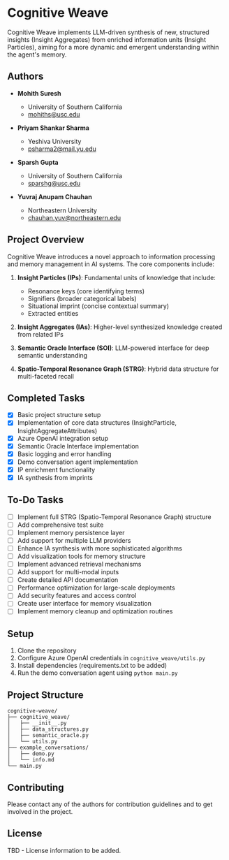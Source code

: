 # Cognitive Weave

Cognitive Weave implements LLM-driven synthesis of new, structured insights (Insight Aggregates) from enriched information units (Insight Particles), aiming for a more dynamic and emergent understanding within the agent's memory.

## Authors

- **Mohith Suresh**
  - University of Southern California
  - mohiths@usc.edu

- **Priyam Shankar Sharma**
  - Yeshiva University
  - psharma2@mail.yu.edu

- **Sparsh Gupta**
  - University of Southern California
  - sparshg@usc.edu

- **Yuvraj Anupam Chauhan**
  - Northeastern University
  - chauhan.yuv@northeastern.edu

## Project Overview

Cognitive Weave introduces a novel approach to information processing and memory management in AI systems. The core components include:

1. **Insight Particles (IPs)**: Fundamental units of knowledge that include:
   - Resonance keys (core identifying terms)
   - Signifiers (broader categorical labels)
   - Situational imprint (concise contextual summary)
   - Extracted entities

2. **Insight Aggregates (IAs)**: Higher-level synthesized knowledge created from related IPs
3. **Semantic Oracle Interface (SOI)**: LLM-powered interface for deep semantic understanding
4. **Spatio-Temporal Resonance Graph (STRG)**: Hybrid data structure for multi-faceted recall

## Completed Tasks

- [x] Basic project structure setup
- [x] Implementation of core data structures (InsightParticle, InsightAggregateAttributes)
- [x] Azure OpenAI integration setup
- [x] Semantic Oracle Interface implementation
- [x] Basic logging and error handling
- [x] Demo conversation agent implementation
- [x] IP enrichment functionality
- [x] IA synthesis from imprints

## To-Do Tasks

- [ ] Implement full STRG (Spatio-Temporal Resonance Graph) structure
- [ ] Add comprehensive test suite
- [ ] Implement memory persistence layer
- [ ] Add support for multiple LLM providers
- [ ] Enhance IA synthesis with more sophisticated algorithms
- [ ] Add visualization tools for memory structure
- [ ] Implement advanced retrieval mechanisms
- [ ] Add support for multi-modal inputs
- [ ] Create detailed API documentation
- [ ] Performance optimization for large-scale deployments
- [ ] Add security features and access control
- [ ] Create user interface for memory visualization
- [ ] Implement memory cleanup and optimization routines

## Setup

1. Clone the repository
2. Configure Azure OpenAI credentials in `cognitive_weave/utils.py`
3. Install dependencies (requirements.txt to be added)
4. Run the demo conversation agent using `python main.py`

## Project Structure

```
cognitive-weave/
├── cognitive_weave/
│   ├── __init__.py
│   ├── data_structures.py
│   ├── semantic_oracle.py
│   └── utils.py
├── example_conversations/
│   ├── demo.py
│   └── info.md
└── main.py
```

## Contributing

Please contact any of the authors for contribution guidelines and to get involved in the project.

## License

TBD - License information to be added. 